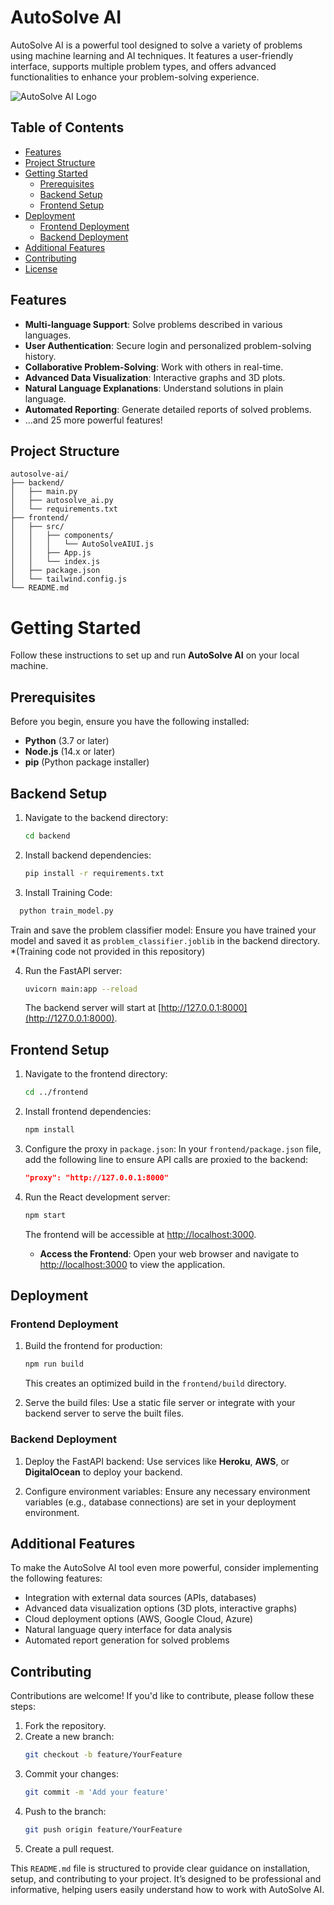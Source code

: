 # AutoSolve AI

AutoSolve AI is a powerful tool designed to solve a variety of problems using machine learning and AI techniques. It features a user-friendly interface, supports multiple problem types, and offers advanced functionalities to enhance your problem-solving experience.

![AutoSolve AI Logo](path/to/your/logo.png)  <!-- Replace with your logo path -->

## Table of Contents

- [Features](#features)
- [Project Structure](#project-structure)
- [Getting Started](#getting-started)
  - [Prerequisites](#prerequisites)
  - [Backend Setup](#backend-setup)
  - [Frontend Setup](#frontend-setup)
- [Deployment](#deployment)
  - [Frontend Deployment](#frontend-deployment)
  - [Backend Deployment](#backend-deployment)
- [Additional Features](#additional-features)
- [Contributing](#contributing)
- [License](#license)

## Features

- **Multi-language Support**: Solve problems described in various languages.
- **User Authentication**: Secure login and personalized problem-solving history.
- **Collaborative Problem-Solving**: Work with others in real-time.
- **Advanced Data Visualization**: Interactive graphs and 3D plots.
- **Natural Language Explanations**: Understand solutions in plain language.
- **Automated Reporting**: Generate detailed reports of solved problems.
- ...and 25 more powerful features!

## Project Structure

```plaintext
autosolve-ai/
├── backend/
│   ├── main.py
│   ├── autosolve_ai.py
│   └── requirements.txt
├── frontend/
│   ├── src/
│   │   ├── components/
│   │   │   └── AutoSolveAIUI.js
│   │   ├── App.js
│   │   └── index.js
│   ├── package.json
│   └── tailwind.config.js
└── README.md
```

# Getting Started

Follow these instructions to set up and run **AutoSolve AI** on your local machine.

## Prerequisites

Before you begin, ensure you have the following installed:

- **Python** (3.7 or later)
- **Node.js** (14.x or later)
- **pip** (Python package installer)

## Backend Setup

1. Navigate to the backend directory:
    ```bash
    cd backend
    ```

2. Install backend dependencies:
    ```bash
    pip install -r requirements.txt
    ```
3. Install Training Code:
  ```bash
    python train_model.py
  ```
 Train and save the problem classifier model: Ensure you have trained your model and saved it as `problem_classifier.joblib` in the backend directory. *(Training code not provided in this repository)

4. Run the FastAPI server:
    ```bash
    uvicorn main:app --reload
    ```
   The backend server will start at [http://127.0.0.1:8000](http://127.0.0.1:8000).

## Frontend Setup

1. Navigate to the frontend directory:
    ```bash
    cd ../frontend
    ```

2. Install frontend dependencies:
    ```bash
    npm install
    ```

3. Configure the proxy in `package.json`: In your `frontend/package.json` file, add the following line to ensure API calls are proxied to the backend:
    ```json
    "proxy": "http://127.0.0.1:8000"
    ```

4. Run the React development server:
    ```bash
    npm start
    ```
   The frontend will be accessible at [http://localhost:3000](http://localhost:3000).

   - **Access the Frontend**: Open your web browser and navigate to [http://localhost:3000](http://localhost:3000) to view the application.

## Deployment

### Frontend Deployment

1. Build the frontend for production:
    ```bash
    npm run build
    ```
   This creates an optimized build in the `frontend/build` directory.

2. Serve the build files: Use a static file server or integrate with your backend server to serve the built files.

### Backend Deployment

1. Deploy the FastAPI backend: Use services like **Heroku**, **AWS**, or **DigitalOcean** to deploy your backend.

2. Configure environment variables: Ensure any necessary environment variables (e.g., database connections) are set in your deployment environment.

## Additional Features

To make the AutoSolve AI tool even more powerful, consider implementing the following features:

- Integration with external data sources (APIs, databases)
- Advanced data visualization options (3D plots, interactive graphs)
- Cloud deployment options (AWS, Google Cloud, Azure)
- Natural language query interface for data analysis
- Automated report generation for solved problems

## Contributing

Contributions are welcome! If you'd like to contribute, please follow these steps:

1. Fork the repository.
2. Create a new branch:
    ```bash
    git checkout -b feature/YourFeature
    ```
3. Commit your changes:
    ```bash
    git commit -m 'Add your feature'
    ```
4. Push to the branch:
    ```bash
    git push origin feature/YourFeature
    ```
5. Create a pull request.

This `README.md` file is structured to provide clear guidance on installation, setup, and contributing to your project. It’s designed to be professional and informative, helping users easily understand how to work with AutoSolve AI.
